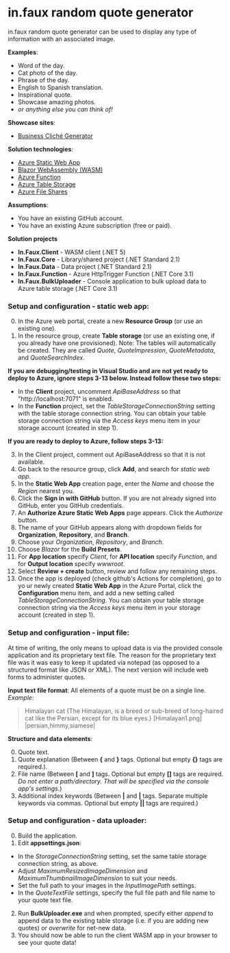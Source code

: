 # in.faux random quote generator
in.faux random quote generator can be used to display any type of information with an associated image.

**Examples**:
- Word of the day.
- Cat photo of the day.
- Phrase of the day.
- English to Spanish translation.
- Inspirational quote.
- Showcase amazing photos.
- _or anything else you can think of!_

**Showcase sites**:
- [Business Cliché Generator](https://www.businessclichegenerator.com/r "Business Cliché Generator")

**Solution technologies**:
- [Azure Static Web App](https://docs.microsoft.com/en-us/azure/static-web-apps/deploy-blazor "Azure Static Web App")
- [Blazor WebAssembly (WASM)](https://dotnet.microsoft.com/apps/aspnet/web-apps/blazor "Blazor WebAssembly (WASM)")
- [Azure Function](https://docs.microsoft.com/en-us/azure/azure-functions/functions-overview "Azure Function")
- [Azure Table Storage](https://azure.microsoft.com/en-us/services/storage/tables/ "Azure Table Storage")
- [Azure File Shares](https://docs.microsoft.com/en-us/azure/storage/files/storage-files-introduction "Azure File Shares")

**Assumptions**:
- You have an existing GitHub account.
- You have an existing Azure subscription (free or paid).

**Solution projects**
- **In.Faux.Client** - WASM client (.NET 5)
- **In.Faux.Core** - Library/shared project (.NET Standard 2.1)
- **In.Faux.Data** - Data project (.NET Standard 2.1)
- **In.Faux.Function** - Azure HttpTrigger Function (.NET Core 3.1)
- **In.Faux.BulkUploader** - Console application to bulk upload data to Azure table storage (.NET Core 3.1)

### Setup and configuration - static web app:
0. In the Azure web portal, create a new **Resource Group** (or use an existing one).
1. In the resource group, create **Table storage** (or use an existing one, if you already have one provisioned). Note: The tables will automatically be created. They are called *Quote*, *QuoteImpression*, *QuoteMetadata*, and *QuoteSearchIndex*.

**If you are debugging/testing in Visual Studio and are not yet ready to deploy to Azure, ignore steps 3-13 below. Instead follow these two steps:**
- In the **Client** project, uncomment *ApiBaseAddress* so that \"http://localhost:7071" is enabled.
- In the **Function** project, set the *TableStorageConnectionString* setting with the table storage connection string. You can obtain your table storage connection string via the *Access keys* menu item in your storage account (created in step 1).

**If you are ready to deploy to Azure, follow steps 3-13:**

3. In the Client project, comment out ApiBaseAddress so that it is not available.
4. Go back to the resource group, click **Add**, and search for *static web app*.
5. In the **Static Web App** creation page, enter the *Name* and choose the *Region* nearest you.
6. Click the **Sign in with GitHub** button. If you are not already signed into GitHub, enter you GitHub credentials.
7. An **Authorize Azure Static Web Apps** page appears. Click the *Authorize* button.
8. The name of your GitHub appears along with dropdown fields for **Organization**, **Repository**, and **Branch**.
9. Choose your *Organization*, *Repository*, and *Branch*.
10. Choose *Blazor* for the **Build Presets**.
11. For **App location** specify *Client*, for **API location** specify *Function*, and for **Output location** specify *wwwroot*.
12. Select **Review + create** button, review and follow any remaining steps.
13. Once the app is deployed (check github\'s Actions for completion), go to yo ur newly created **Static Web App** in the Azure Portal, click the **Configuration** menu item, and add a new setting called *TableStorageConnectionString*. You can obtain your table storage connection string via the *Access keys* menu item in your storage account (created in step 1).

### Setup and configuration - input file:
At time of writing, the only means to upload data is via the provided console application and its proprietary text file. The reason for the proprietary text file was it was easy to keep it updated via notepad (as opposed to a structured format like JSON or XML). The next version will include web forms to administer quotes.

**Input text file format**:
All elements of a quote must be on a single line.
*Example*:
> Himalayan cat {The Himalayan, is a breed or sub-breed of long-haired cat like the Persian, except for its blue eyes.} [Himalayan1.png] |persian,himmy,siamese|

**Structure and data elements**:

0. Quote text.
1. Quote explanation (Between **\{** and **\}** tags. Optional but empty **\{\}** tags are required.).
2. File name (Between **\[** and **\]** tags. Optional but empty **\[\]** tags are required. *Do not enter a path/directory. That will be specified via the console app\'s settings.*)
3. Additional index keywords (Between **\|** and **\|** tags. Separate multiple keywords via commas. Optional but empty **\|\|** tags are required.)

### Setup and configuration - data uploader:
0. Build the application.
1. Edit **appsettings.json**:
- In the *StorageConnectionString* setting, set the same table storage connection string, as above.
- Adjust *MaximumResizedImageDimension* and *MaximumThumbnailImageDimension* to suit your needs.
- Set the full path to your images in the *InputImagePath* settings.
- In the *QuoteTextFile* settings, specify the full file path and file name to your quote text file.
2. Run **BulkUploader.exe** and when prompted, specify either *append* to append data to the existing table storage (i.e. if you are adding new quotes) or *overwrite* for net-new data.
3. You should now be able to run the client WASM app in your browser to see your quote data!
